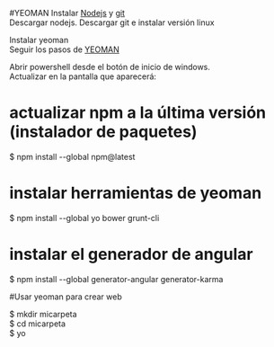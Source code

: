 #YEOMAN
Instalar [Nodejs](https://nodejs.org/en/) y [git](https://github.com/git-for-windows/git/releases/download/v2.7.0.windows.1/Git-2.7.0-64-bit.exe)  
Descargar nodejs. 
Descargar git e instalar versión linux  

Instalar yeoman  
Seguir los pasos de [YEOMAN](http://yeoman.io/codelab/setup.html)

Abrir powershell desde el botón de inicio de windows.  
Actualizar en la pantalla que aparecerá:  

# actualizar npm a la última versión (instalador de paquetes)
$ npm install --global npm@latest

# instalar herramientas de yeoman
$ npm install --global yo bower grunt-cli

# instalar el generador de angular
$ npm install --global generator-angular generator-karma  

#Usar yeoman para crear web

$ mkdir micarpeta  
$ cd micarpeta  
$ yo  
